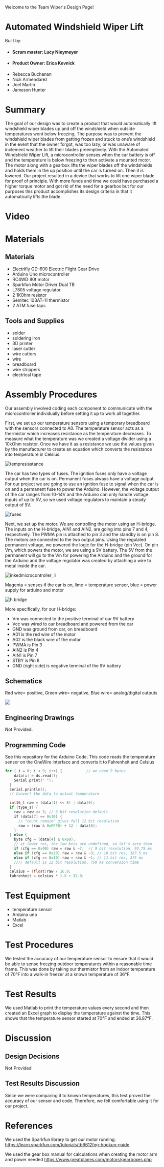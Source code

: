 Welcome to the Team Wiper's Design Page!
# Automated Windshield Wiper Lift
Built by:
* #### Scrum master: Lucy Nieymeyer
* #### Product Owner: Erica Kevnick
* Rebecca Buchanan 
* Nick Armendarez
* Joel Martin
* Jameson Hunter
# Summary
The goal of our design was to create a product that would automatically lift windshield wiper blades up and off the windshield when outside temperatures went below freezing. The purpose was to prevent the windshield wiper blades from getting frozen and stuck to one’s windshield in the event that the owner forgot, was too lazy, or was unaware of inclement weather to lift their blades preemptively. With the Automated Windshield Wiper Lift, a microcontroller senses when the car battery is off and the temperature is below freezing to then activate a mounted motor. The motor along with a gearbox lifts the wiper blades off the windshields and holds them in the up position until the car is turned on. Then it is lowered. Our project resulted in a device that works to lift one wiper blade for proof of principle. With more funds and time we could have purchased a higher torque motor and got rid of the need for a gearbox but for our purposes this product accomplishes its design criteria in that it automatically lifts the blade. 
# Video
# Materials
## Materials
* Electrifly GD-600 Electric Flight Gear Drive 
* Arduino Uno microcontroller
* RC4WD 80t motor
* Sparkfun Motor Driver Dual TB
* L7805 voltage regulator
* 2 1KOhm resistor
* Semitec 103AT-11 thermistor
* 2 ATM fuse taps
## Tools and Supplies
* solder
* soldering iron 
* 3D printer 
* laser cutter
* wire cutters
* wire
* breadboard 
* wire strippers
* electrical tape
# Assembly Procedures
Our assembly involved coding each component to communicate with the microcontroller individually before setting it up to work all together.

First, we set up our temperature sensors using a temporary breadboard with the sensors connected to A0. The temperature sensor acts as a thermistor which increases resistance as the temperature decreases. To measure what the temperature was we created a voltage divider using a 10kOhm resistor. Once we have it as a resistance we use the values given by the manufacturer to create an equation which converts the resistance into temperature in Celsius. 

![tempresisstance](https://user-images.githubusercontent.com/35348092/39151307-d622e204-4712-11e8-8dcc-31338e3fa0b0.jpg)

The car has two types of fuses. The ignition fuses only have a voltage output when the car is on. Permanent fuses always have a voltage output. For our project we are going to use an ignition fuse to signal when the car is on and a permanent fuse to power the Arduino. However, the voltage output of the car ranges from 10-14V and the Arduino can only handle voltage inputs of up to 5V, so we used voltage regulators to maintain a steady output of 5V. 

![fuses](https://user-images.githubusercontent.com/35348092/39213435-8c42e7a6-47df-11e8-9007-9be438cdfd7f.jpg)

Next, we set up the motor. We are controlling the motor using an H-bridge. The inputs on the H-bridge, AIN1 and AIN2, are going into pins 7 and 4, respectively. The PWMA pin is attached to pin 3 and the standby is on pin 8. The motors are connected to the two output pins. Using the regulated permanent voltage, we powered the logic for the H-bridge (pin Vcc). On pin Vm, which powers the motor, we are using a 9V battery. The 5V from the permanent will go to the Vin for powering the Arduino and the ground for the Arduino and the voltage regulator was created by attaching a wire to metal inside the car.

![inkedmicrocontroller_li](https://user-images.githubusercontent.com/35348092/39213188-e020cb96-47de-11e8-83c7-63a4c9eb21c4.jpg)

Magenta = senses if the car is on, lime = temperature sensor, blue = power supply for arduino and motor 


![h bridge](https://user-images.githubusercontent.com/35348092/39212541-0532d7e6-47dd-11e8-9669-3c7737306411.jpg)

More specifically, for our H-bridge:
* Vm was connected to the positive terminal of our 9V battery
* Vcc was wired to our breadboard and powered from the car
* GND was ground from car, on breadboard
* A01 is the red wire of the motor
* A02 is the black wire of the motor
* PWMA is Pin 3
* AIN2 is Pin 4
* AIN1 is Pin 7
* STBY is Pin 8
* GND (right side) is negative terminal of the 9V battery

## Schematics
Red wire= positive, Green wire= negative, Blue wire= analog/digital outputs

![](https://github.com/joedvorak/BAE305Example/blob/master/Design%20File%20Images/Tundra%203000_schem.gif)

## Engineering Drawings
Not Provided.
## Programming Code
See this repository for the Arduino Code.
This code reads the temperature sensor on the OneWire interface and converts it to Fahrenheit and Celsius
```C
for ( i = 0; i < 9; i++) {           // we need 9 bytes
    data[i] = ds.read();
    Serial.print(" ");
  }
  Serial.println();
  // Convert the data to actual temperature

  int16_t raw = (data[1] << 8) | data[0];
  if (type_s) {
    raw = raw << 3; // 9 bit resolution default
    if (data[7] == 0x10) {
      // "count remain" gives full 12 bit resolution
      raw = (raw & 0xFFF0) + 12 - data[6];
    }
  } else {
    byte cfg = (data[4] & 0x60);
    // at lower res, the low bits are undefined, so let's zero them
    if (cfg == 0x00) raw = raw & ~7;  // 9 bit resolution, 93.75 ms
    else if (cfg == 0x20) raw = raw & ~3; // 10 bit res, 187.5 ms
    else if (cfg == 0x40) raw = raw & ~1; // 11 bit res, 375 ms
    //// default is 12 bit resolution, 750 ms conversion time
  }
  celsius = (float)raw / 16.0;
  fahrenheit = celsius * 1.8 + 32.0;
```
# Test Equipment
* temperature sensor 
* Arduino uno 
* Matlab 
* Excel
# Test Procedures
We tested the accuracy of our temperature sensor to ensure that it would be able to sense freezing outdoor temperatures within a reasonable time frame. This was done by taking our thermistor from an indoor temperature of 70°F into a walk-in freezer at a known temperature of 36°F. 
# Test Results
We used Matlab to print the temperature values every second and then created an Excel graph to display the temperature against the time. This shows that the temperature sensor started at 70°F and ended at 36.87°F. 



# Discussion
## Design Decisions
Not Provided
## Test Results Discussion
Since we were comparing it to known temperatures, this test proved the accuracy of our sensor and code. Therefore, we felt comfortable using it for our project.
# References
We used the Sparkfun library to get our motor running.
https://learn.sparkfun.com/tutorials/tb6612fng-hookup-guide

We used the gear box manual for calculations when creating the motor arm and power needed
https://www.greatplanes.com/motors/gearboxes.php

